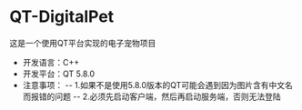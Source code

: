 # QT-DigitalPet
这是一个使用QT平台实现的电子宠物项目

- 开发语言：C++
- 开发平台：QT 5.8.0
- 注意事项：
-- 1.如果不是使用5.8.0版本的QT可能会遇到因为图片含有中文名而报错的问题
-- 2.必须先启动客户端，然后再启动服务端，否则无法登陆
